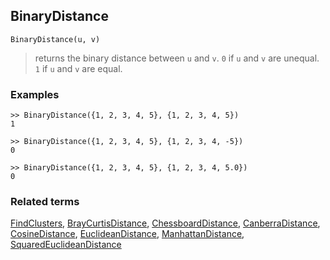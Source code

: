 ## BinaryDistance

```
BinaryDistance(u, v)
```

> returns the binary distance between `u` and `v`. `0` if  `u` and `v` are unequal. `1` if `u` and `v` are equal.

### Examples

``` 
>> BinaryDistance({1, 2, 3, 4, 5}, {1, 2, 3, 4, 5})
1

>> BinaryDistance({1, 2, 3, 4, 5}, {1, 2, 3, 4, -5}) 
0

>> BinaryDistance({1, 2, 3, 4, 5}, {1, 2, 3, 4, 5.0}) 
0
```

### Related terms 
[FindClusters](FindClusters.md), [BrayCurtisDistance](BrayCurtisDistance.md), [ChessboardDistance](ChessboardDistance.md), [CanberraDistance](CanberraDistance.md), [CosineDistance](CosineDistance.md), [EuclideanDistance](EuclideanDistance.md), [ManhattanDistance](ManhattanDistance.md), [SquaredEuclideanDistance](SquaredEuclideanDistance.md)